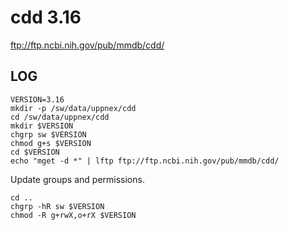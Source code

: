 cdd 3.16
========

<ftp://ftp.ncbi.nih.gov/pub/mmdb/cdd/>

LOG
---

    VERSION=3.16
    mkdir -p /sw/data/uppnex/cdd
    cd /sw/data/uppnex/cdd
    mkdir $VERSION
    chgrp sw $VERSION
    chmod g+s $VERSION
    cd $VERSION
    echo "mget -d *" | lftp ftp://ftp.ncbi.nih.gov/pub/mmdb/cdd/

Update groups and permissions.

    cd ..
    chgrp -hR sw $VERSION
    chmod -R g+rwX,o+rX $VERSION

